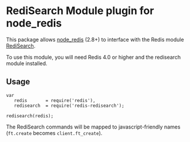 # RediSearch Module plugin for node_redis

This package allows [node_redis](https://github.com/NodeRedis/node_redis) (2.8+) to interface with the Redis module [RediSearch](http://redisearch.io/).

To use this module, you will need Redis 4.0 or higher and the redisearch module installed.

## Usage

```
var
   redis       = require('redis'),
   redisearch  = require('redis-redisearch');

redisearch(redis);
```

The RediSearch commands will be mapped to javascript-friendly names (`ft.create` becomes `client.ft_create`).
